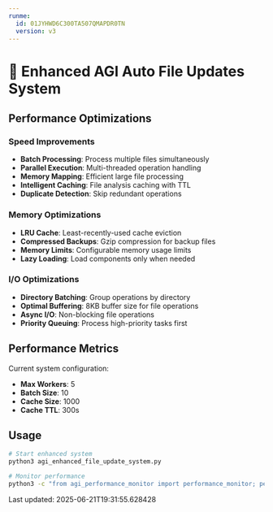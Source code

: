 ```yaml
---
runme:
  id: 01JYHWD6C300TA507QMAPDR0TN
  version: v3
---
```


# 🚀 Enhanced AGI Auto File Updates System

## Performance Optimizations

### Speed Improvements

- **Batch Processing**: Process multiple files simultaneously
- **Parallel Execution**: Multi-threaded operation handling
- **Memory Mapping**: Efficient large file processing
- **Intelligent Caching**: File analysis caching with TTL
- **Duplicate Detection**: Skip redundant operations

### Memory Optimizations

- **LRU Cache**: Least-recently-used cache eviction
- **Compressed Backups**: Gzip compression for backup files
- **Memory Limits**: Configurable memory usage limits
- **Lazy Loading**: Load components only when needed

### I/O Optimizations

- **Directory Batching**: Group operations by directory
- **Optimal Buffering**: 8KB buffer size for file operations
- **Async I/O**: Non-blocking file operations
- **Priority Queuing**: Process high-priority tasks first

## Performance Metrics

Current system configuration:

- **Max Workers**: 5
- **Batch Size**: 10
- **Cache Size**: 1000
- **Cache TTL**: 300s

## Usage

```bash {"id":"01JYHWD6BR2Y15PZ2N7262KQVY"}
# Start enhanced system
python3 agi_enhanced_file_update_system.py

# Monitor performance
python3 -c "from agi_performance_monitor import performance_monitor; performance_monitor.start_monitoring()"
```

Last updated: 2025-06-21T19:31:55.628428
